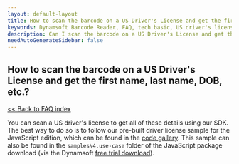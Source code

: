 ```yaml
---
layout: default-layout
title: How to scan the barcode on a US Driver's License and get the first name, last name, DOB, etc.?
keywords: Dynamsoft Barcode Reader, FAQ, tech basic, US driver's license
description: Can I scan the barcode on a US Driver's License and get the first name, last name, DOB, etc.?
needAutoGenerateSidebar: false
---
```


## How to scan the barcode on a US Driver's License and get the first name, last name, DOB, etc.?

[<< Back to FAQ index](index.md)

You can scan a US driver's license to get all of these details using our SDK. The best way to do so is to follow our pre-built driver license sample for the JavaScript edition, which can be found in the [code gallery](https://www.dynamsoft.com/barcode-reader/resources/code-gallery/?SampleID=619). This sample can also be found in the `samples\4.use-case` folder of the JavaScript package download (via the Dynamsoft [free trial download](https://www.dynamsoft.com/barcode-reader/downloads)).
